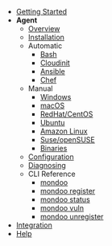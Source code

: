 - [Getting Started](../get-started/)
- **Agent**
  - [Overview](readme.md)
  - [Installation](installation.md)
  - Automatic
    - [Bash](bash.md)
    - [Cloudinit](cloudinit.md)
    - [Ansible](ansible.md)
    - [Chef](chef.md)
  - Manual
    - [Windows](windows.md)
    - [macOS](macos.md)
    - [RedHat/CentOS](redhat.md)
    - [Ubuntu](ubuntu.md)
    - [Amazon Linux](amazonlinux.md)
    - [Suse/openSUSE](suse.md)
    - [Binaries](binaries.md)
  - [Configuration](configuration.md)
  - [Diagnosing](diagnosing.md)
  - CLI Reference
    - [mondoo](mondoo.md)
    - [mondoo register](mondoo_register.md)
    - [mondoo status](mondoo_status.md)
    - [mondoo vuln](mondoo_vuln.md)
    - [mondoo unregister](mondoo_unregister.md)
- [Integration](../integration/)
- [Help](../help)
